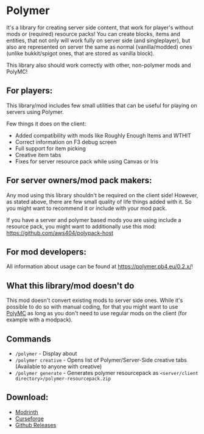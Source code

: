 # Polymer
It's a library for creating server side content, that work for player's without mods or (required) resource packs!
You can create blocks, items and entities, that not only will work fully on server side (and singleplayer), but also
are represented on server the same as normal (vanilla/modded) ones (unlike bukkit/spigot ones, that are stored as vanilla block).

This library also should work correctly with other, non-polymer mods and PolyMC!

## For players:
This library/mod includes few small utilities that can be useful for playing on servers using Polymer.

Few things it does on the client:

- Added compatibility with mods like Roughly Enough Items and WTHIT
- Correct information on F3 debug screen
- Full support for item picking
- Creative item tabs
- Fixes for server resource pack while using Canvas or Iris

## For server owners/mod pack makers:
Any mod using this library shouldn't be required on the client side! However, as stated above, there
are few small quality of life things added with it. So you might want to recommend it or include with
your mod pack.

If you have a server and polymer based mods you are using include a resource pack, you might want 
to additionally use this mod: https://github.com/aws404/polypack-host

## For mod developers:
All information about usage can be found at https://polymer.pb4.eu/0.2.x/!

## What this library/mod doesn't do
This mod doesn't convert existing mods to server side ones. While it's possible to do so with manual coding,
for that you might want to use [PolyMC](https://github.com/TheEpicBlock/PolyMc) as long as you don't 
need to use regular mods on the client (for example with a modpack).

## Commands

- `/polymer` - Display about
- `/polymer creative` - Opens list of Polymer/Server-Side creative tabs (Available to anyone with creative)
- `/polymer generate` - Generates polymer resourcepack as `<server/client directory>/polymer-resourcepack.zip`

## Download:

- [Modrinth](https://modrinth.com/mod/polymer)
- [Curseforge](https://www.curseforge.com/minecraft/mc-mods/polymer)
- [Github Releases](https://github.com/Patbox/polymer/releases)
